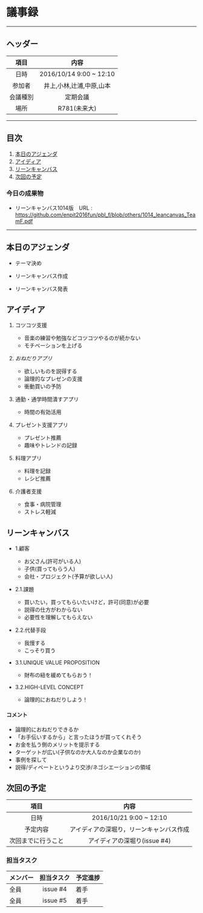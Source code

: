 # 議事録
---
## ヘッダー
|項目|内容|
|:--:|:--:|
| 日時 | 2016/10/14  9:00 ~ 12:10|
| 参加者 | 井上,小林,辻浦,中原,山本 |
| 会議種別 | 定期会議 |
| 場所 | R781(未来大) |

---
## 目次
1. [本日のアジェンダ](#anchar1)
2. [アイディア](#anchar2)
3. [リーンキャンバス](#anchar3)
4. [次回の予定](#anchar4)

### 今日の成果物 
- リーンキャンバス1014版　URL : https://github.com/enpit2016fun/pbl_f/blob/others/1014_leancanvas_TeamF.pdf

---

## <div id="anchar1"/>本日のアジェンダ
- テーマ決め

- リーンキャンバス作成

- リーンキャンバス発表


## <div id="anchar2"/>アイディア
1. コツコツ支援
	- 音楽の練習や勉強などコツコツやるのが続かない
	- モチベーションを上げる
	 
2. *おねだりアプリ*
	- 欲しいものを説得する
	- 論理的なプレゼンの支援
	- 衝動買いの予防
	
3. 通勤・通学時間潰すアプリ
	- 時間の有効活用

4. プレゼント支援アプリ
	- プレゼント推薦
	- 趣味やトレンドの記録

5. 料理アプリ
	- 料理を記録
	- レシピ推薦

6. 介護者支援
	- 食事・病院管理
	- ストレス軽減


## <div id="anchar3"/>リーンキャンバス
* 1.顧客
	- お父さん(許可がいる人)
	- 子供(買ってもらう人)
	- 会社・プロジェクト(予算が欲しい人)
	 
* 2.1.課題
	- 買いたい，買ってもらいたいけど，許可(同意)が必要
	- 説得の仕方がわからない
	- 必要性を理解してもらえない
	 
* 2.2.代替手段
	- 我慢する
	- こっそり買う
	
* 3.1.UNIQUE VALUE PROPOSITION
	- 財布の紐を緩めてもらおう！
	
* 3.2.HIGH-LEVEL CONCEPT
	- 論理的におねだりしよう！
	
#### コメント
- 論理的におねだりできるか
- 「お手伝いするから」と言ったほうが買ってくれそう
- お金を払う側のメリットを提示する
- ターゲットが広い(子供なのか大人なのか企業なのか)
- 事例を探して
- 説得/ディベートというより交渉/ネゴシエーションの領域

## <div id="anchar4"/>次回の予定
|項目|内容|
|:--:|:--:|
| 日時 | 2016/10/21  9:00 ~ 12:10|
| 予定内容 | アイディアの深堀り，リーンキャンバス作成 |
| 次回までに行うこと | アイディアの深堀り(issue #4) |

### 担当タスク
| メンバー | 担当タスク | 予定進捗 |
| :-- | :--: | :-- |
| 全員 | issue #4 | 着手 |
| 全員 | issue #5 | 着手 |

